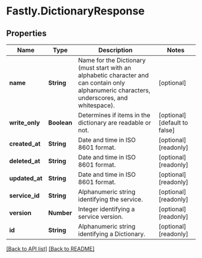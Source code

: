# Fastly.DictionaryResponse

## Properties

Name | Type | Description | Notes
------------ | ------------- | ------------- | -------------
**name** | **String** | Name for the Dictionary (must start with an alphabetic character and can contain only alphanumeric characters, underscores, and whitespace). | [optional] 
**write_only** | **Boolean** | Determines if items in the dictionary are readable or not. | [optional] [default to false]
**created_at** | **String** | Date and time in ISO 8601 format. | [optional] [readonly] 
**deleted_at** | **String** | Date and time in ISO 8601 format. | [optional] [readonly] 
**updated_at** | **String** | Date and time in ISO 8601 format. | [optional] [readonly] 
**service_id** | **String** | Alphanumeric string identifying the service. | [optional] [readonly] 
**version** | **Number** | Integer identifying a service version. | [optional] [readonly] 
**id** | **String** | Alphanumeric string identifying a Dictionary. | [optional] [readonly] 



[[Back to API list]](../../README.md#endpoints) [[Back to README]](../../README.md)

